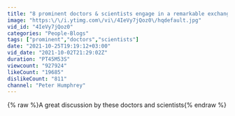 ```yaml
---
title: "8 prominent doctors & scientists engage in a remarkable exchange"
image: "https:\/\/i.ytimg.com\/vi\/4IeVy7jQoz0\/hqdefault.jpg"
vid_id: "4IeVy7jQoz0"
categories: "People-Blogs"
tags: ["prominent","doctors","scientists"]
date: "2021-10-25T19:19:12+03:00"
vid_date: "2021-10-02T21:29:02Z"
duration: "PT45M53S"
viewcount: "927924"
likeCount: "19685"
dislikeCount: "811"
channel: "Peter Humphrey"
---
```

{% raw %}A great discussion by these doctors and scientists{% endraw %}
